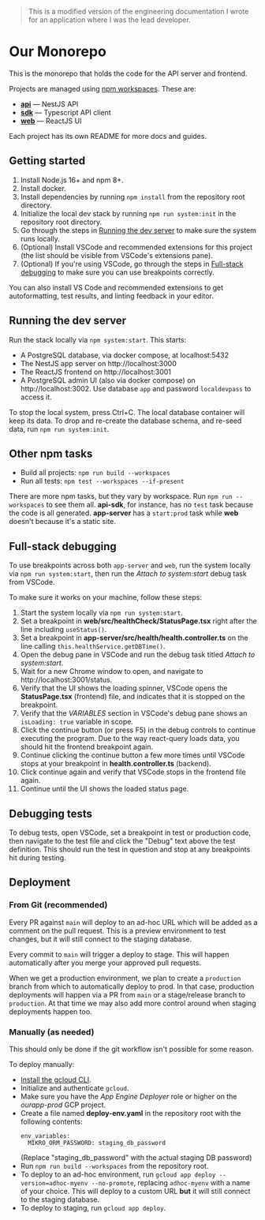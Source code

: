 > This is a modified version of the engineering documentation I wrote for an application where I was the lead developer.

# Our Monorepo

This is the monorepo that holds the code for the API server and
frontend.

Projects are managed using
[npm workspaces](https://docs.npmjs.com/cli/v8/using-npm/workspaces).
These are:

- [**api**](./api/README.md) — NestJS API
- [**sdk**](./sdk/README.md) — Typescript API client
- [**web**](./web/README.md) — ReactJS UI

Each project has its own README for more docs and guides.

## Getting started

1. Install Node.js 16+ and npm 8+.
1. Install docker.
1. Install dependencies by running `npm install` from the repository
   root directory.
1. Initialize the local dev stack by running `npm run system:init` in
   the repository root directory.
1. Go through the steps in [Running the dev server](#running-the-dev-server) to make sure the system runs locally.
1. (Optional) Install VSCode and recommended extensions for this project (the list should be visible from VSCode's extensions pane).
1. (Optional) If you're using VSCode, go through the steps in [Full-stack debugging](#full-stack-debugging) to make sure you can use breakpoints correctly.

You can also install VS Code and recommended extensions to get autoformatting, test results, and linting feedback in your editor.

## Running the dev server

Run the stack locally via `npm system:start`. This starts:

- A PostgreSQL database, via docker compose, at localhost:5432
- The NestJS app server on http://localhost:3000
- The ReactJS frontend on http://localhost:3001
- A PostgreSQL admin UI (also via docker compose) on http://localhost:3002. Use database `app` and password `localdevpass` to access it.

To stop the local system, press Ctrl+C. The local database container will keep its data. To drop and re-create the database schema, and re-seed data, run `npm run system:init`.

## Other npm tasks

- Build all projects: `npm run build --workspaces`
- Run all tests: `npm test --workspaces --if-present`

There are more npm tasks, but they vary by workspace. Run `npm run --workspaces` to see them all. **api-sdk**, for instance, has no `test` task because the code is all generated. **app-server** has a `start:prod` task while **web** doesn't because it's a static site.

## Full-stack debugging

To use breakpoints across both `app-server` and `web`, run the system locally via `npm run system:start`, then run the _Attach to system:start_ debug task from VSCode.

To make sure it works on your machine, follow these steps:

1. Start the system locally via `npm run system:start`.
1. Set a breakpoint in **web/src/healthCheck/StatusPage.tsx** right after the line including `useStatus()`.
1. Set a breakpoint in **app-server/src/health/health.controller.ts** on the line calling `this.healthService.getDBTime()`.
1. Open the debug pane in VSCode and run the debug task titled _Attach to system:start_.
1. Wait for a new Chrome window to open, and navigate to http://localhost:3001/status.
1. Verify that the UI shows the loading spinner, VSCode opens the **StatusPage.tsx** (frontend) file, and indicates that it is stopped on the breakpoint.
1. Verify that the _VARIABLES_ section in VSCode's debug pane shows an `isLoading: true` variable in scope.
1. Click the continue button (or press F5) in the debug controls to continue executing the program. Due to the way react-query loads data, you should hit the frontend breakpoint again.
1. Continue clicking the continue button a few more times until VSCode stops at your breakpoint in **health.controller.ts** (backend).
1. Click continue again and verify that VSCode stops in the frontend file again.
1. Continue until the UI shows the loaded status page.

## Debugging tests

To debug tests, open VSCode, set a breakpoint in test or production code, then navigate to the test file and click the "Debug" text above the test definition. This should run the test in question and stop at any breakpoints hit during testing.

## Deployment

### From Git (recommended)

Every PR against `main` will deploy to an ad-hoc URL which will be added as a comment on the pull request. This is a preview environment to test changes, but it will still connect to the staging database.

Every commit to `main` will trigger a deploy to stage. This will happen automatically after you merge your approved pull requests.

When we get a production environment, we plan to create a `production` branch from which to automatically deploy to prod. In that case, production deployments will happen via a PR from `main` or a stage/release branch to `production`. At that time we may also add more control around when staging deployments happen too.

### Manually (as needed)

This should only be done if the git workflow isn't possible for some reason.

To deploy manually:

- [Install the gcloud CLI](https://cloud.google.com/sdk/docs/install).
- Initialize and authenticate `gcloud`.
- Make sure you have the _App Engine Deployer_ role or higher on the _ourapp-prod_ GCP project.
- Create a file named **deploy-env.yaml** in the repository root with the following contents:
  ```
  env_variables:
    MIKRO_ORM_PASSWORD: staging_db_password
  ```
  (Replace "staging_db_password" with the actual staging DB password)
- Run `npm run build --workspaces` from the repository root.
- To deploy to an ad-hoc environment, run `gcloud app deploy --version=adhoc-myenv --no-promote`, replacing `adhoc-myenv` with a name of your choice. This will deploy to a custom URL **but** it will still connect to the staging database.
- To deploy to staging, run `gcloud app deploy`.
